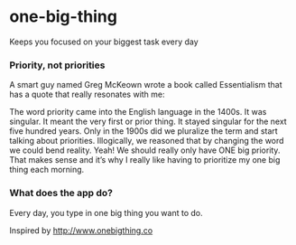 # one-big-thing
Keeps you focused on your biggest task every day

### Priority, not priorities
A smart guy named Greg McKeown wrote a book called Essentialism that has a quote that really resonates with me:

The word priority came into the English language in the 1400s. It was singular. It meant the very first or prior thing. It stayed singular for the next five hundred years. Only in the 1900s did we pluralize the term and start talking about priorities. Illogically, we reasoned that by changing the word we could bend reality.
Yeah! We should really only have ONE big priority. That makes sense and it’s why I really like having to prioritize my one big thing each morning.

### What does the app do?
Every day, you type in one big thing you want to do. 


Inspired by http://www.onebigthing.co
